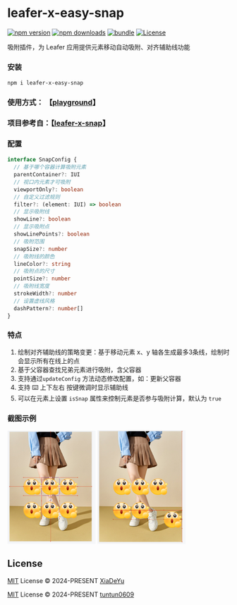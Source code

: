 # leafer-x-easy-snap

[![npm version][npm-version-src]][npm-version-href]
[![npm downloads][npm-downloads-src]][npm-downloads-href]
[![bundle][bundle-src]][bundle-href]
[![License][license-src]][license-href]

吸附插件，为 Leafer 应用提供元素移动自动吸附、对齐辅助线功能

### 安装
```bash
npm i leafer-x-easy-snap
```

### 使用方式： 【[playground](playground/src/main.ts)】

### 项目参考自：【[leafer-x-snap](https://github.com/tuntun0609/leafer-x-snap)】

### 配置
```typescript
interface SnapConfig {
  // 基于哪个容器计算吸附元素
  parentContainer?: IUI
  // 视口内元素才可吸附
  viewportOnly?: boolean
  // 自定义过滤规则
  filter?: (element: IUI) => boolean
  // 显示吸附线
  showLine?: boolean
  // 显示吸附点
  showLinePoints?: boolean
  // 吸附范围
  snapSize?: number
  // 吸附线的颜色
  lineColor?: string
  // 吸附点的尺寸
  pointSize?: number
  // 吸附线宽度
  strokeWidth?: number
  // 设置虚线风格
  dashPattern?: number[]
}
```

### 特点
1. 绘制对齐辅助线的策略变更：基于移动元素 x、y 轴各生成最多3条线，绘制时会显示所有在线上的点
2. 基于父容器查找兄弟元素进行吸附，含父容器
3. 支持通过`updateConfig` 方法动态修改配置，如：更新父容器
4. 支持 ⌨️ 上下左右 按键微调时显示辅助线
5. 可以在元素上设置 `isSnap` 属性来控制元素是否参与吸附计算，默认为 `true`

### 截图示例
<img alt="clip-style1.png" src="images/1.png" width="200"/>
<img alt="clip-style1.png" src="images/2.png" width="200"/>

## License

[MIT](./LICENSE) License © 2024-PRESENT [XiaDeYu](https://github.com/Xdy1579883916)

[MIT](https://github.com/tuntun0609/leafer-x-snap/blob/master/LICENSE) License © 2024-PRESENT [tuntun0609](https://github.com/tuntun0609)

<!-- Badges -->

[npm-version-src]: https://img.shields.io/npm/v/leafer-x-easy-snap?style=flat&colorA=080f12&colorB=1fa669
[npm-version-href]: https://npmjs.com/package/leafer-x-easy-snap
[npm-downloads-src]: https://img.shields.io/npm/dm/leafer-x-easy-snap?style=flat&colorA=080f12&colorB=1fa669
[npm-downloads-href]: https://npmjs.com/package/leafer-x-easy-snap
[bundle-src]: https://img.shields.io/bundlephobia/minzip/leafer-x-easy-snap?style=flat&colorA=080f12&colorB=1fa669&label=minzip
[bundle-href]: https://bundlephobia.com/result?p=leafer-x-easy-snap
[license-src]: https://img.shields.io/github/license/Xdy1579883916/leafer-x-easy-snap.svg?style=flat&colorA=080f12&colorB=1fa669
[license-href]: https://github.com/Xdy1579883916/leafer-x-easy-snap/blob/main/LICENSE
